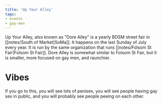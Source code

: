 ```yaml
---
title: 'Up Your Alley'
tags:
- events
- gay-men
---
```


Up Your Alley, also known as "Dore Alley" is a yearly BDSM street fair in [[notes/South of Market|SoMa]]. It happens on the last Sunday of July every year. It is run by the same organization that runs [[notes/Folsom St Fair|Folsom St Fair]]. Dore Alley is somewhat similar to Folsom St Fair, but it is smaller, more focused on gay men, and raunchier.

# Vibes
If you go to this, you will see lots of penises, you will see people having gay sex in public, and you will probably see people peeing on each other.